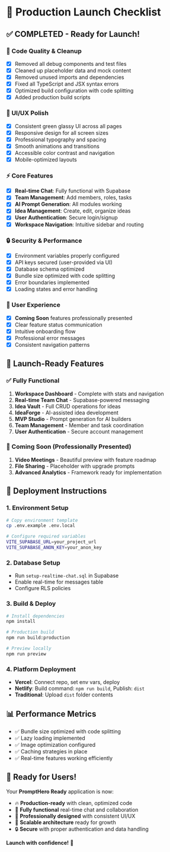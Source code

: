 # 🚀 Production Launch Checklist

## ✅ **COMPLETED - Ready for Launch!**

### **🧹 Code Quality & Cleanup**
- [x] Removed all debug components and test files
- [x] Cleaned up placeholder data and mock content
- [x] Removed unused imports and dependencies
- [x] Fixed all TypeScript and JSX syntax errors
- [x] Optimized build configuration with code splitting
- [x] Added production build scripts

### **🎨 UI/UX Polish**
- [x] Consistent green glassy UI across all pages
- [x] Responsive design for all screen sizes
- [x] Professional typography and spacing
- [x] Smooth animations and transitions
- [x] Accessible color contrast and navigation
- [x] Mobile-optimized layouts

### **⚡ Core Features**
- [x] **Real-time Chat**: Fully functional with Supabase
- [x] **Team Management**: Add members, roles, tasks
- [x] **AI Prompt Generation**: All modules working
- [x] **Idea Management**: Create, edit, organize ideas
- [x] **User Authentication**: Secure login/signup
- [x] **Workspace Navigation**: Intuitive sidebar and routing

### **🔒 Security & Performance**
- [x] Environment variables properly configured
- [x] API keys secured (user-provided via UI)
- [x] Database schema optimized
- [x] Bundle size optimized with code splitting
- [x] Error boundaries implemented
- [x] Loading states and error handling

### **📱 User Experience**
- [x] **Coming Soon** features professionally presented
- [x] Clear feature status communication
- [x] Intuitive onboarding flow
- [x] Professional error messages
- [x] Consistent navigation patterns

## 🎯 **Launch-Ready Features**

### **✅ Fully Functional**
1. **Workspace Dashboard** - Complete with stats and navigation
2. **Real-time Team Chat** - Supabase-powered messaging
3. **Idea Vault** - Full CRUD operations for ideas
4. **IdeaForge** - AI-assisted idea development
5. **MVP Studio** - Prompt generation for AI builders
6. **Team Management** - Member and task coordination
7. **User Authentication** - Secure account management

### **🔮 Coming Soon (Professionally Presented)**
1. **Video Meetings** - Beautiful preview with feature roadmap
2. **File Sharing** - Placeholder with upgrade prompts
3. **Advanced Analytics** - Framework ready for implementation

## 🚀 **Deployment Instructions**

### **1. Environment Setup**
```bash
# Copy environment template
cp .env.example .env.local

# Configure required variables
VITE_SUPABASE_URL=your_project_url
VITE_SUPABASE_ANON_KEY=your_anon_key
```

### **2. Database Setup**
- Run `setup-realtime-chat.sql` in Supabase
- Enable real-time for messages table
- Configure RLS policies

### **3. Build & Deploy**
```bash
# Install dependencies
npm install

# Production build
npm run build:production

# Preview locally
npm run preview
```

### **4. Platform Deployment**
- **Vercel**: Connect repo, set env vars, deploy
- **Netlify**: Build command: `npm run build`, Publish: `dist`
- **Traditional**: Upload `dist` folder contents

## 📊 **Performance Metrics**
- ✅ Bundle size optimized with code splitting
- ✅ Lazy loading implemented
- ✅ Image optimization configured
- ✅ Caching strategies in place
- ✅ Real-time features working efficiently

## 🎉 **Ready for Users!**

Your **PromptHero Ready** application is now:
- 🔥 **Production-ready** with clean, optimized code
- 💬 **Fully functional** real-time chat and collaboration
- 🎨 **Professionally designed** with consistent UI/UX
- 🚀 **Scalable architecture** ready for growth
- 🔒 **Secure** with proper authentication and data handling

**Launch with confidence!** 🚀
